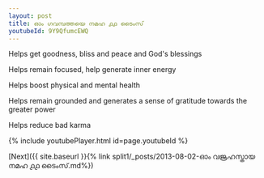 ```yaml
---
layout: post
title: ഓം ഗവമ്പത്തയെ നമഹ ൧൧ ടൈംസ്
youtubeId: 9Y9QfumcEWQ
---
```

 
 
Helps get goodness, bliss and peace and God's blessings
 
Helps remain focused, help generate inner energy 
 
Helps boost physical and mental health 
 
Helps remain grounded and generates a sense of gratitude towards the greater power 
 
Helps reduce bad karma
 
 
 
 


{% include youtubePlayer.html id=page.youtubeId %}
 
[Next]({{ site.baseurl }}{% link  split1/_posts/2013-08-02-ഓം വജ്രഹസ്തായ നമഹ ൧൧ ടൈംസ്.md%})
 
